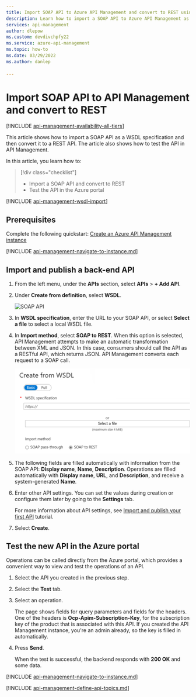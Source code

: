 ```yaml
---
title: Import SOAP API to Azure API Management and convert to REST using the portal | Microsoft Docs
description: Learn how to import a SOAP API to Azure API Management as a WSDL specification and convert it to a REST API. Then, test the API in the Azure portal.
services: api-management
author: dlepow
ms.custom: devdivchpfy22
ms.service: azure-api-management
ms.topic: how-to
ms.date: 03/29/2022
ms.author: danlep

---
```

# Import SOAP API to API Management and convert to REST

[!INCLUDE [api-management-availability-all-tiers](../../includes/api-management-availability-all-tiers.md)]

This article shows how to import a SOAP API as a WSDL specification and then convert it to a REST API. The article also shows how to test the API in API Management.

In this article, you learn how to:

> [!div class="checklist"]
> * Import a SOAP API and convert to REST
> * Test the API in the Azure portal

[!INCLUDE [api-management-wsdl-import](../../includes/api-management-wsdl-import.md)]

## Prerequisites

Complete the following quickstart: [Create an Azure API Management instance](get-started-create-service-instance.md)

[!INCLUDE [api-management-navigate-to-instance.md](../../includes/api-management-navigate-to-instance.md)]

## <a name="create-api"> </a>Import and publish a back-end API

1. From the left menu, under the **APIs** section, select **APIs** > **+ Add API**.
1. Under **Create from definition**, select **WSDL**.

    ![SOAP API](./media/restify-soap-api/wsdl-api.png)
1. In **WSDL specification**, enter the URL to your SOAP API, or select **Select a file** to select a local WSDL file.
1. In **Import method**, select **SOAP to REST**. 
    When this option is selected, API Management attempts to make an automatic transformation between XML and JSON. In this case, consumers should call the API as a RESTful API, which returns JSON. API Management converts each request to a SOAP call.

    ![SOAP to REST](./media/restify-soap-api/soap-to-rest.png)

1. The following fields are filled automatically with information from the SOAP API: **Display name**, **Name**, **Description**. Operations are filled automatically with **Display name**, **URL**, and **Description**, and receive a system-generated **Name**.
1. Enter other API settings. You can set the values during creation or configure them later by going to the **Settings** tab. 

    For more information about API settings, see [Import and publish your first API](import-and-publish.md#import-and-publish-a-backend-api) tutorial.
1. Select **Create**.

## Test the new API in the Azure portal

Operations can be called directly from the Azure portal, which provides a convenient way to view and test the operations of an API.  

1. Select the API you created in the previous step.
2. Select the **Test** tab.
3. Select an operation.

    The page shows fields for query parameters and fields for the headers. One of the headers is **Ocp-Apim-Subscription-Key**, for the subscription key of the product that is associated with this API. If you created the API Management instance, you're an admin already, so the key is filled in automatically. 
1. Press **Send**.

    When the test is successful, the backend responds with **200 OK** and some data.

[!INCLUDE [api-management-navigate-to-instance.md](../../includes/api-management-append-apis.md)]

[!INCLUDE [api-management-define-api-topics.md](../../includes/api-management-define-api-topics.md)]